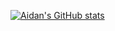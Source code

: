[![Aidan's GitHub stats](https://github-readme-stats.vercel.app/api?username=aidanbusby123)](https://github.com/anuraghazra/github-readme-stats)
